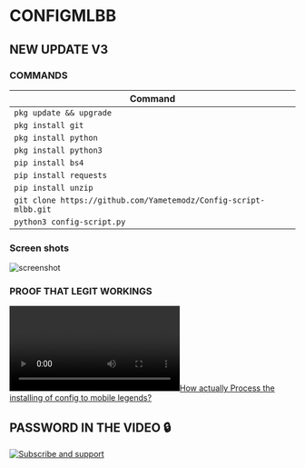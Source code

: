 # CONFIGMLBB

## NEW UPDATE V3

### COMMANDS

| Command                                                       |
|---------------------------------------------------------------|
| `pkg update && upgrade`                                       |
| `pkg install git`                                             |
| `pkg install python`                                          |
| `pkg install python3`                                         |
| `pip install bs4`                                             |
| `pip install requests`                                        |
| `pip install unzip`                                           |
| `git clone https://github.com/Yametemodz/Config-script-mlbb.git` |
| `python3 config-script.py`                                    |

### Screen shots
![screenshot](https://c.top4top.io/p_3077om56m0.jpg)


### PROOF THAT LEGIT WORKINGS
[![How actually Process the installing of config to mobile legends?](https://j.top4top.io/m_30777u0za0.mp4)](https://j.top4top.io/m_30777u0za0.mp4)

## PASSWORD IN THE VIDEO 🔒

[![Subscribe and support](https://www.youtube.com/@Katutsgaming18)](https://www.youtube.com/channel/UC2e9nvVUGfL7zN2MmHc1vPA)

